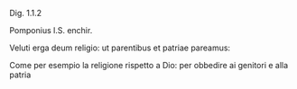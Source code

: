 

Dig. 1.1.2

Pomponius l.S. enchir.

Veluti erga deum religio: ut parentibus et patriae pareamus:

Come per esempio la religione rispetto a Dio: per obbedire ai genitori e alla patria